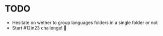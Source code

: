 # TODO

- Hesitate on wether to group languages folders in a single folder or not
- Start #12in23 challenge! :rocket:
